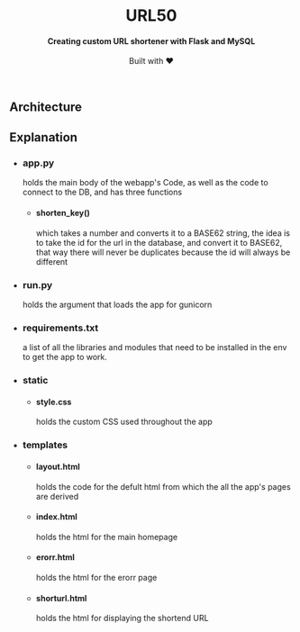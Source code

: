 <h1 align="center">
 URL50
</h1>

<h4 align="center">Creating custom URL shortener with Flask and MySQL</h4>
<p align="center">
 Built with ❤︎ 
</p>
</br>

## Architecture

## Explanation 
- ### app.py
  holds the main body of the webapp's Code, as well as the code to connect to the DB, and has three functions
  - #### shorten_key()
    which takes a number and converts it to a BASE62 string, the idea is to take the id for the url in the database, and convert it to BASE62, that way there will never be duplicates because the id will always be different
- ### run.py
  holds the argument that loads the app for gunicorn
- ### requirements.txt
  a list of all the libraries and modules that need to be installed in the env to get the app to work.
- ### static
  - #### style.css
    holds the custom CSS used throughout the app
- ### templates
  - #### layout.html
    holds the code for the defult html from which the all the app's pages are derived
  - #### index.html
    holds the html for the main homepage
  - #### erorr.html
    holds the html for the erorr page
  - #### shorturl.html
    holds the html for displaying the shortend URL
